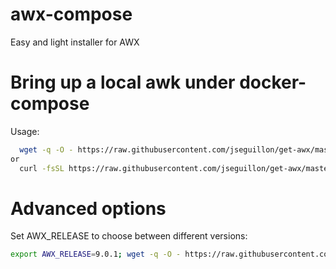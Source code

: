 # awx-compose 

Easy and light installer for AWX 


# Bring up a local awk under docker-compose

Usage:

```bash
  wget -q -O - https://raw.githubusercontent.com/jseguillon/get-awx/master/get-awx.bash | bash
or
  curl -fsSL https://raw.githubusercontent.com/jseguillon/get-awx/master/get-awx.bash | bash
```

# Advanced options

Set AWX_RELEASE to choose between different versions:
```bash
export AWX_RELEASE=9.0.1; wget -q -O - https://raw.githubusercontent.com/jseguillon/get-awx/master/get-awx.bash | bash
```

